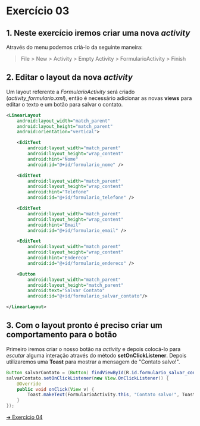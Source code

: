 # Exercício 03

## 1. Neste exercício iremos criar uma nova _activity_
Através do menu podemos criá-lo da seguinte maneira:
> File > New > Activity > Empty Activity > FormularioActivity > Finish

## 2. Editar o layout da nova _activity_
Um layout referente a _FormularioActivity_ será criado (_activity\_formulario.xml_), então é necessário adicionar as novas __views__ para editar o texto e um botão para salvar o contato.
```xml
<LinearLayout
    android:layout_width="match_parent"
    android:layout_height="match_parent"
    android:orientation="vertical">

    <EditText
        android:layout_width="match_parent"
        android:layout_height="wrap_content"
        android:hint="Nome"
        android:id="@+id/formulario_nome" />

    <EditText
        android:layout_width="match_parent"
        android:layout_height="wrap_content"
        android:hint="Telefone"
        android:id="@+id/formulario_telefone" />

    <EditText
        android:layout_width="match_parent"
        android:layout_height="wrap_content"
        android:hint="Email"
        android:id="@+id/formulario_email" />

    <EditText
        android:layout_width="match_parent"
        android:layout_height="wrap_content"
        android:hint="Endereco"
        android:id="@+id/formulario_endereco" />

    <Button
        android:layout_width="match_parent"
        android:layout_height="match_parent"
        android:text="Salvar Contato"
        android:id="@+id/formulario_salvar_contato"/>

</LinearLayout>
```

## 3. Com o layout pronto é preciso criar um comportamento para o botão
Primeiro iremos criar o nosso botão na _activity_ e depois colocá-lo para _escutar_ alguma interação através do método __setOnClickListener__.
Depois utilizaremos uma __Toast__ para mostrar a mensagem de "Contato salvo!".
```java
Button salvarContato = (Button) findViewById(R.id.formulario_salvar_contato);
salvarContato.setOnClickListener(new View.OnClickListener() {
    @Override
    public void onClick(View v) {
        Toast.makeText(FormularioActivity.this, "Contato salvo!", Toast.LENGTH_SHORT).show();
    }
});
```

[➜ Exercício 04](https://github.com/medeirosthiiago/seicom-android/tree/master/exercicios/exer-04)
